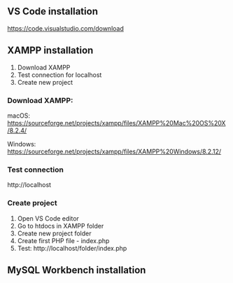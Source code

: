 ## VS Code installation

https://code.visualstudio.com/download

## XAMPP installation

1. Download XAMPP
2. Test connection for localhost
3. Create new project

### Download XAMPP:

macOS: 
https://sourceforge.net/projects/xampp/files/XAMPP%20Mac%20OS%20X/8.2.4/

Windows: 
https://sourceforge.net/projects/xampp/files/XAMPP%20Windows/8.2.12/

### Test connection

http://localhost

### Create project

1. Open VS Code editor
2. Go to htdocs in XAMPP folder
3. Create new project folder
4. Create first PHP file - index.php
5. Test: http://localhost/folder/index.php

## MySQL Workbench installation

